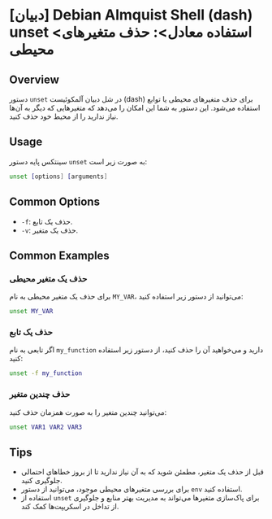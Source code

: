 # [دبیان] Debian Almquist Shell (dash) unset <استفاده معادل>: حذف متغیرهای محیطی

## Overview
دستور `unset` در شل دبیان آلمکوئیست (dash) برای حذف متغیرهای محیطی یا توابع استفاده می‌شود. این دستور به شما این امکان را می‌دهد که متغیرهایی که دیگر به آن‌ها نیاز ندارید را از محیط خود حذف کنید.

## Usage
سینتکس پایه دستور `unset` به صورت زیر است:

```sh
unset [options] [arguments]
```

## Common Options
- `-f`: حذف یک تابع.
- `-v`: حذف یک متغیر.

## Common Examples

### حذف یک متغیر محیطی
برای حذف یک متغیر محیطی به نام `MY_VAR`، می‌توانید از دستور زیر استفاده کنید:

```sh
unset MY_VAR
```

### حذف یک تابع
اگر تابعی به نام `my_function` دارید و می‌خواهید آن را حذف کنید، از دستور زیر استفاده کنید:

```sh
unset -f my_function
```

### حذف چندین متغیر
می‌توانید چندین متغیر را به صورت همزمان حذف کنید:

```sh
unset VAR1 VAR2 VAR3
```

## Tips
- قبل از حذف یک متغیر، مطمئن شوید که به آن نیاز ندارید تا از بروز خطاهای احتمالی جلوگیری کنید.
- برای بررسی متغیرهای محیطی موجود، می‌توانید از دستور `env` استفاده کنید.
- استفاده از `unset` برای پاک‌سازی متغیرها می‌تواند به مدیریت بهتر منابع و جلوگیری از تداخل در اسکریپت‌ها کمک کند.